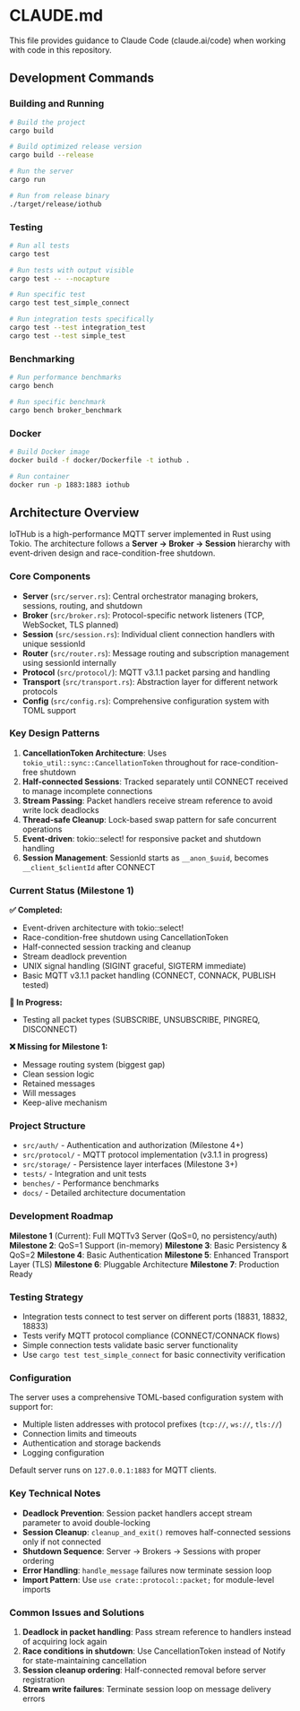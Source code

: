 # CLAUDE.md

This file provides guidance to Claude Code (claude.ai/code) when working with code in this repository.

## Development Commands

### Building and Running
```bash
# Build the project
cargo build

# Build optimized release version
cargo build --release

# Run the server
cargo run

# Run from release binary
./target/release/iothub
```

### Testing
```bash
# Run all tests
cargo test

# Run tests with output visible
cargo test -- --nocapture

# Run specific test
cargo test test_simple_connect

# Run integration tests specifically
cargo test --test integration_test
cargo test --test simple_test
```

### Benchmarking
```bash
# Run performance benchmarks
cargo bench

# Run specific benchmark
cargo bench broker_benchmark
```

### Docker
```bash
# Build Docker image
docker build -f docker/Dockerfile -t iothub .

# Run container
docker run -p 1883:1883 iothub
```

## Architecture Overview

IoTHub is a high-performance MQTT server implemented in Rust using Tokio. The architecture follows a **Server → Broker → Session** hierarchy with event-driven design and race-condition-free shutdown.

### Core Components

- **Server** (`src/server.rs`): Central orchestrator managing brokers, sessions, routing, and shutdown
- **Broker** (`src/broker.rs`): Protocol-specific network listeners (TCP, WebSocket, TLS planned)
- **Session** (`src/session.rs`): Individual client connection handlers with unique sessionId
- **Router** (`src/router.rs`): Message routing and subscription management using sessionId internally
- **Protocol** (`src/protocol/`): MQTT v3.1.1 packet parsing and handling
- **Transport** (`src/transport.rs`): Abstraction layer for different network protocols
- **Config** (`src/config.rs`): Comprehensive configuration system with TOML support

### Key Design Patterns

1. **CancellationToken Architecture**: Uses `tokio_util::sync::CancellationToken` throughout for race-condition-free shutdown
2. **Half-connected Sessions**: Tracked separately until CONNECT received to manage incomplete connections
3. **Stream Passing**: Packet handlers receive stream reference to avoid write lock deadlocks
4. **Thread-safe Cleanup**: Lock-based swap pattern for safe concurrent operations
5. **Event-driven**: tokio::select! for responsive packet and shutdown handling
6. **Session Management**: SessionId starts as `__anon_$uuid`, becomes `__client_$clientId` after CONNECT

### Current Status (Milestone 1)

**✅ Completed:**
- Event-driven architecture with tokio::select! 
- Race-condition-free shutdown using CancellationToken
- Half-connected session tracking and cleanup
- Stream deadlock prevention
- UNIX signal handling (SIGINT graceful, SIGTERM immediate)
- Basic MQTT v3.1.1 packet handling (CONNECT, CONNACK, PUBLISH tested)

**🔄 In Progress:**
- Testing all packet types (SUBSCRIBE, UNSUBSCRIBE, PINGREQ, DISCONNECT)

**❌ Missing for Milestone 1:**
- Message routing system (biggest gap)
- Clean session logic
- Retained messages
- Will messages
- Keep-alive mechanism

### Project Structure
- `src/auth/` - Authentication and authorization (Milestone 4+)
- `src/protocol/` - MQTT protocol implementation (v3.1.1 in progress)
- `src/storage/` - Persistence layer interfaces (Milestone 3+)
- `tests/` - Integration and unit tests
- `benches/` - Performance benchmarks
- `docs/` - Detailed architecture documentation

### Development Roadmap

**Milestone 1** (Current): Full MQTTv3 Server (QoS=0, no persistency/auth)
**Milestone 2**: QoS=1 Support (in-memory)
**Milestone 3**: Basic Persistency & QoS=2
**Milestone 4**: Basic Authentication
**Milestone 5**: Enhanced Transport Layer (TLS)
**Milestone 6**: Pluggable Architecture
**Milestone 7**: Production Ready

### Testing Strategy
- Integration tests connect to test server on different ports (18831, 18832, 18833)
- Tests verify MQTT protocol compliance (CONNECT/CONNACK flows)
- Simple connection tests validate basic server functionality
- Use `cargo test test_simple_connect` for basic connectivity verification

### Configuration
The server uses a comprehensive TOML-based configuration system with support for:
- Multiple listen addresses with protocol prefixes (`tcp://`, `ws://`, `tls://`)
- Connection limits and timeouts
- Authentication and storage backends
- Logging configuration

Default server runs on `127.0.0.1:1883` for MQTT clients.

### Key Technical Notes

- **Deadlock Prevention**: Session packet handlers accept stream parameter to avoid double-locking
- **Session Cleanup**: `cleanup_and_exit()` removes half-connected sessions only if not connected
- **Shutdown Sequence**: Server → Brokers → Sessions with proper ordering
- **Error Handling**: `handle_message` failures now terminate session loop
- **Import Pattern**: Use `use crate::protocol::packet;` for module-level imports

### Common Issues and Solutions

1. **Deadlock in packet handling**: Pass stream reference to handlers instead of acquiring lock again
2. **Race conditions in shutdown**: Use CancellationToken instead of Notify for state-maintaining cancellation
3. **Session cleanup ordering**: Half-connected removal before server registration
4. **Stream write failures**: Terminate session loop on message delivery errors